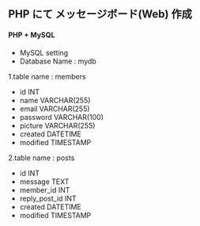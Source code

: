 ## PHP にて メッセージボード(Web) 作成
#### PHP + MySQL

* MySQL setting
* Database Name : mydb

1.table name : members
  - id INT
  - name VARCHAR(255)
  - email VARCHAR(255)
  - password VARCHAR(100)
  - picture VARCHAR(255)
  - created DATETIME
  - modified TIMESTAMP
 
 2.table name : posts
  - id INT
  - message TEXT
  - member_id INT
  - reply_post_id INT
  - created DATETIME
  - modified TIMESTAMP

